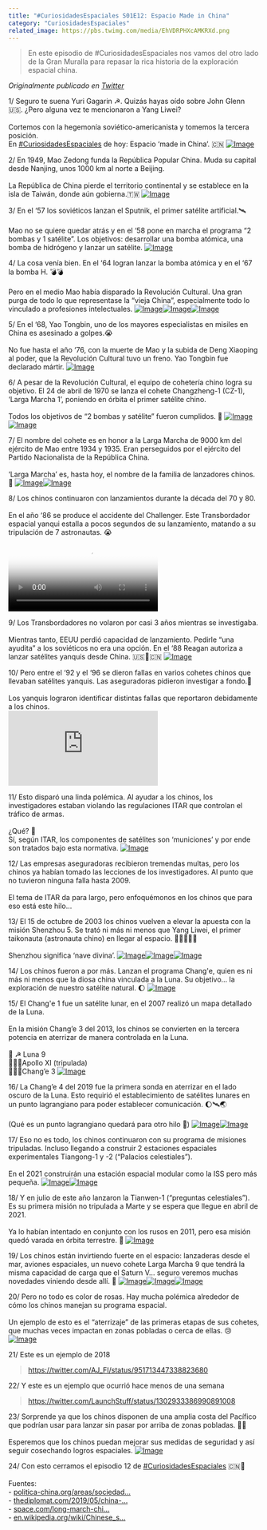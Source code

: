 ```yaml
---
title: "#CuriosidadesEspaciales S01E12: Espacio Made in China"
category: "CuriosidadesEspaciales"
related_image: https://pbs.twimg.com/media/EhVDRPHXcAMKRXd.png
---
```

> En este episodio de #CuriosidadesEspaciales nos vamos del otro lado de la Gran Muralla para repasar la rica historia de la exploración espacial china.

*Originalmente publicado en [Twitter](https://twitter.com/guidodecaso/status/1303073818815143936)*

<div class="card-tweets" dir="auto">
    <p><span class="nop nop-start">1/ </span> Seguro te suena Yuri Gagarin ☭. Quizás hayas oído sobre John Glenn 🇺🇸. ¿Pero alguna vez te mencionaron a Yang Liwei? <br />
<br />
Cortemos con la hegemonía soviético-americanista y tomemos la tercera posición.<br />
En <a class="entity-hashtag" href="/hashtag/CuriosidadesEspaciales">#CuriosidadesEspaciales</a> de hoy: Espacio ‘made in China’. 🇨🇳 <span class="entity-image"><a href="https://pbs.twimg.com/media/EhVDRPHXcAMKRXd.png" target="_blank"><img alt="Image" src="https://pbs.twimg.com/media/EhVDRPHXcAMKRXd.png" data-src="https://pbs.twimg.com/media/EhVDRPHXcAMKRXd.png"></a></span></p>
    <p><span class="nop nop-start">2/ </span> En 1949, Mao Zedong funda la República Popular China. Muda su capital desde Nanjing, unos 1000 km al norte a Beijing.<br />
<br />
La República de China pierde el territorio continental y se establece en la isla de Taiwán, donde aún gobierna.🇹🇼 <span class="entity-image"><a href="https://pbs.twimg.com/media/EhVDV2AXsAAZf-Z.png" target="_blank"><img alt="Image" src="https://pbs.twimg.com/media/EhVDV2AXsAAZf-Z.png" data-src="https://pbs.twimg.com/media/EhVDV2AXsAAZf-Z.png"></a></span></p>
    <p><span class="nop nop-start">3/ </span> En el ‘57 los soviéticos lanzan el Sputnik, el primer satélite artificial.🛰<br />
<br />
Mao no se quiere quedar atrás y en el ‘58 pone en marcha el programa “2 bombas y 1 satélite”. Los objetivos: desarrollar una bomba atómica, una bomba de hidrógeno y lanzar un satélite. <span class="entity-image"><a href="https://pbs.twimg.com/media/EhVDYraWsAMNVAr.png" target="_blank"><img alt="Image" src="https://pbs.twimg.com/media/EhVDYraWsAMNVAr.png" data-src="https://pbs.twimg.com/media/EhVDYraWsAMNVAr.png"></a></span></p>
    <p><span class="nop nop-start">4/ </span> La cosa venía bien. En el ‘64 logran lanzar la bomba atómica y en el ‘67 la bomba H. 💣💣<br />
<br />
Pero en el medio Mao había disparado la Revolución Cultural. Una gran purga de todo lo que representase la “vieja China”, especialmente todo lo vinculado a profesiones intelectuales. <span class="row justify-content-center entity-multiple-3"><span class="col-md-6"><span class="entity-image"><a href="https://pbs.twimg.com/media/EhVDdk2XsAEu4Va.png" target="_blank"><img alt="Image" src="https://pbs.twimg.com/media/EhVDdk2XsAEu4Va.png" data-src="https://pbs.twimg.com/media/EhVDdk2XsAEu4Va.png"></a></span></span><span class="col-md-6"><span class="entity-image"><a href="https://pbs.twimg.com/media/EhVDdldX0AAuZhu.jpg" target="_blank"><img alt="Image" src="https://pbs.twimg.com/media/EhVDdldX0AAuZhu.jpg" data-src="https://pbs.twimg.com/media/EhVDdldX0AAuZhu.jpg"></a></span></span><span class="col-md-6"><span class="entity-image"><a href="https://pbs.twimg.com/media/EhVDdmLXkAY8pUm.png" target="_blank"><img alt="Image" src="https://pbs.twimg.com/media/EhVDdmLXkAY8pUm.png" data-src="https://pbs.twimg.com/media/EhVDdmLXkAY8pUm.png"></a></span></span></span></p>
    <p><span class="nop nop-start">5/ </span> En el ‘68, Yao Tongbin, uno de los mayores especialistas en misiles en China es asesinado a golpes.😭<br />
<br />
No fue hasta el año ‘76, con la muerte de Mao y la subida de Deng Xiaoping al poder, que la Revolución Cultural tuvo un freno. Yao Tongbin fue declarado mártir. <span class="entity-image"><a href="https://pbs.twimg.com/media/EhVDh7XWoAI3IOE.png" target="_blank"><img alt="Image" src="https://pbs.twimg.com/media/EhVDh7XWoAI3IOE.png" data-src="https://pbs.twimg.com/media/EhVDh7XWoAI3IOE.png"></a></span></p>
    <p><span class="nop nop-start">6/ </span> A pesar de la Revolución Cultural, el equipo de cohetería chino logra su objetivo. El 24 de abril de 1970 se lanza el cohete Changzheng-1 (CZ-1), ‘Larga Marcha 1’, poniendo en órbita el primer satélite chino. <br />
<br />
Todos los objetivos de “2 bombas y satélite” fueron cumplidos. 💪 <span class="row justify-content-center entity-multiple-2"><span class="col-md-6"><span class="entity-image"><a href="https://pbs.twimg.com/media/EhVDk-cXsAAMNeI.png" target="_blank"><img alt="Image" src="https://pbs.twimg.com/media/EhVDk-cXsAAMNeI.png" data-src="https://pbs.twimg.com/media/EhVDk-cXsAAMNeI.png"></a></span></span><span class="col-md-6"><span class="entity-image"><a href="https://pbs.twimg.com/media/EhVDl0PXgAIiM86.jpg" target="_blank"><img alt="Image" src="https://pbs.twimg.com/media/EhVDl0PXgAIiM86.jpg" data-src="https://pbs.twimg.com/media/EhVDl0PXgAIiM86.jpg"></a></span></span></span></p>
    <p><span class="nop nop-start">7/ </span> El nombre del cohete es en honor a la Larga Marcha de 9000 km del ejército de Mao entre 1934 y 1935. Eran perseguidos por el ejército del Partido Nacionalista de la República China.<br />
<br />
‘Larga Marcha’ es, hasta hoy, el nombre de la familia de lanzadores chinos.🚀 <span class="row justify-content-center entity-multiple-2"><span class="col-md-6"><span class="entity-image"><a href="https://pbs.twimg.com/media/EhVDrFjXkAIsqb6.png" target="_blank"><img alt="Image" src="https://pbs.twimg.com/media/EhVDrFjXkAIsqb6.png" data-src="https://pbs.twimg.com/media/EhVDrFjXkAIsqb6.png"></a></span></span><span class="col-md-6"><span class="entity-image"><a href="https://pbs.twimg.com/media/EhVDrz_XYAAx_h7.jpg" target="_blank"><img alt="Image" src="https://pbs.twimg.com/media/EhVDrz_XYAAx_h7.jpg" data-src="https://pbs.twimg.com/media/EhVDrz_XYAAx_h7.jpg"></a></span></span></span></p>
    <p><span class="nop nop-start">8/ </span> Los chinos continuaron con lanzamientos durante la década del 70 y 80. <br />
<br />
En el año ‘86 se produce el accidente del Challenger. Este Transbordador espacial yanqui estalla a pocos segundos de su lanzamiento, matando a su tripulación de 7 astronautas. 😭 <span class="entity-video"><video controls poster="https://pbs.twimg.com/ext_tw_video_thumb/1303022139147194370/pu/img/8CZav7vLEk1qwpTT.jpg"><source src="https://video.twimg.com/ext_tw_video/1303022139147194370/pu/pl/bni--J6xVNgK45p0.m3u8?tag=10" type="application/x-mpegURL"><br />
<source src="https://video.twimg.com/ext_tw_video/1303022139147194370/pu/vid/304x240/Ck1kWFdgTbUEwxJl.mp4?tag=10" type="video/mp4"><img alt="Video Poster" src="https://pbs.twimg.com/ext_tw_video_thumb/1303022139147194370/pu/img/8CZav7vLEk1qwpTT.jpg"></video></span></p>
    <p><span class="nop nop-start">9/ </span> Los Transbordadores no volaron por casi 3 años mientras se investigaba. <br />
<br />
Mientras tanto, EEUU perdió capacidad de lanzamiento. Pedirle “una ayudita” a los soviéticos no era una opción. En el ‘88 Reagan autoriza a lanzar satélites yanquis desde China. 🇺🇸🤝🇨🇳 <span class="entity-image"><a href="https://pbs.twimg.com/media/EhVD0ClXcAM4vKQ.png" target="_blank"><img alt="Image" src="https://pbs.twimg.com/media/EhVD0ClXcAM4vKQ.png" data-src="https://pbs.twimg.com/media/EhVD0ClXcAM4vKQ.png"></a></span></p>
    <p><span class="nop nop-start">10/ </span> Pero entre el ‘92 y el ‘96 se dieron fallas en varios cohetes chinos que llevaban satélites yanquis. Las aseguradoras pidieron investigar a fondo.💸<br />
<br />
Los yanquis lograron identificar distintas fallas que reportaron debidamente a los chinos.<br />
<span class="entity-embed"><iframe class="youtube-player keep-ratio-4-3" src="https://www.youtube.com/embed/p_Q6azI6Ocs" frameborder="0" allowFullScreen></iframe></span></p>
    <p><span class="nop nop-start">11/ </span> Esto disparó una linda polémica. Al ayudar a los chinos, los investigadores estaban violando las regulaciones ITAR que controlan el tráfico de armas.<br />
<br />
¿Qué? 🧐<br />
Sí, según ITAR, los componentes de satélites son ‘municiones’ y por ende son tratados bajo esta normativa. <span class="entity-image"><a href="https://pbs.twimg.com/media/EhVEAI_X0AEmWnc.png" target="_blank"><img alt="Image" src="https://pbs.twimg.com/media/EhVEAI_X0AEmWnc.png" data-src="https://pbs.twimg.com/media/EhVEAI_X0AEmWnc.png"></a></span></p>
    <p><span class="nop nop-start">12/ </span> Las empresas aseguradoras recibieron tremendas multas, pero los chinos ya habían tomado las lecciones de los investigadores. Al punto que no tuvieron ninguna falla hasta 2009.<br />
<br />
El tema de ITAR da para largo, pero enfoquémonos en los chinos que para eso está este hilo…</p>
    <p><span class="nop nop-start">13/ </span> El 15 de octubre de 2003 los chinos vuelven a elevar la apuesta con la misión Shenzhou 5. Se trató ni más ni menos que Yang Liwei, el primer taikonauta (astronauta chino) en llegar al espacio. 👨‍🚀🚀🇨🇳<br />
<br />
Shenzhou significa ‘nave divina’. <span class="row justify-content-center entity-multiple-3"><span class="col-md-6"><span class="entity-image"><a href="https://pbs.twimg.com/media/EhVEEIrXcAAP4kc.png" target="_blank"><img alt="Image" src="https://pbs.twimg.com/media/EhVEEIrXcAAP4kc.png" data-src="https://pbs.twimg.com/media/EhVEEIrXcAAP4kc.png"></a></span></span><span class="col-md-6"><span class="entity-image"><a href="https://pbs.twimg.com/media/EhVEI28X0AA5Xm4.png" target="_blank"><img alt="Image" src="https://pbs.twimg.com/media/EhVEI28X0AA5Xm4.png" data-src="https://pbs.twimg.com/media/EhVEI28X0AA5Xm4.png"></a></span></span><span class="col-md-6"><span class="entity-image"><a href="https://pbs.twimg.com/media/EhVEJfLXcAAQoZs.jpg" target="_blank"><img alt="Image" src="https://pbs.twimg.com/media/EhVEJfLXcAAQoZs.jpg" data-src="https://pbs.twimg.com/media/EhVEJfLXcAAQoZs.jpg"></a></span></span></span></p>
    <p><span class="nop nop-start">14/ </span> Los chinos fueron a por más. Lanzan el programa Chang'e, quien es ni más ni menos que la diosa china vinculada a la Luna. Su objetivo… la exploración de nuestro satélite natural. 🌔 <span class="entity-image"><a href="https://pbs.twimg.com/media/EhVEMEMWAAE6yqh.png" target="_blank"><img alt="Image" src="https://pbs.twimg.com/media/EhVEMEMWAAE6yqh.png" data-src="https://pbs.twimg.com/media/EhVEMEMWAAE6yqh.png"></a></span></p>
    <p><span class="nop nop-start">15/ </span> El Chang'e 1 fue un satélite lunar, en el 2007 realizó un mapa detallado de la Luna. <br />
<br />
En la misión Chang’e 3 del 2013, los chinos se convierten en la tercera potencia en aterrizar de manera controlada en la Luna. <br />
<br />
🥇 ☭ Luna 9<br />
🥈🇺🇸Apollo XI (tripulada)<br />
🥉🇨🇳Chang’e 3 <span class="entity-image"><a href="https://pbs.twimg.com/media/EhVEPGoWsAA5hwZ.png" target="_blank"><img alt="Image" src="https://pbs.twimg.com/media/EhVEPGoWsAA5hwZ.png" data-src="https://pbs.twimg.com/media/EhVEPGoWsAA5hwZ.png"></a></span></p>
    <p><span class="nop nop-start">16/ </span> La Chang’e 4 del 2019 fue la primera sonda en aterrizar en el lado oscuro de la Luna. Esto requirió el establecimiento de satélites lunares en un punto lagrangiano para poder establecer comunicación. 🌔🛰🌏<br />
<br />
(Qué es un punto lagrangiano quedará para otro hilo 😬) <span class="row justify-content-center entity-multiple-2"><span class="col-md-6"><span class="entity-image"><a href="https://pbs.twimg.com/media/EhVERi7WAAEaa9T.jpg" target="_blank"><img alt="Image" src="https://pbs.twimg.com/media/EhVERi7WAAEaa9T.jpg" data-src="https://pbs.twimg.com/media/EhVERi7WAAEaa9T.jpg"></a></span></span><span class="col-md-6"><span class="entity-image"><a href="https://pbs.twimg.com/media/EhVESPSX0AA-ZMn.jpg" target="_blank"><img alt="Image" src="https://pbs.twimg.com/media/EhVESPSX0AA-ZMn.jpg" data-src="https://pbs.twimg.com/media/EhVESPSX0AA-ZMn.jpg"></a></span></span></span></p>
    <p><span class="nop nop-start">17/ </span> Eso no es todo, los chinos continuaron con su programa de misiones tripuladas. Incluso llegando a construir 2 estaciones espaciales experimentales Tiangong-1 y -2 (“Palacios celestiales”).<br />
<br />
En el 2021 construirán una estación espacial modular como la ISS pero más pequeña. <span class="row justify-content-center entity-multiple-2"><span class="col-md-6"><span class="entity-image"><a href="https://pbs.twimg.com/media/EhVEVJ7XgAMVcGa.png" target="_blank"><img alt="Image" src="https://pbs.twimg.com/media/EhVEVJ7XgAMVcGa.png" data-src="https://pbs.twimg.com/media/EhVEVJ7XgAMVcGa.png"></a></span></span><span class="col-md-6"><span class="entity-image"><a href="https://pbs.twimg.com/media/EhVEWNUXcAUlsOA.png" target="_blank"><img alt="Image" src="https://pbs.twimg.com/media/EhVEWNUXcAUlsOA.png" data-src="https://pbs.twimg.com/media/EhVEWNUXcAUlsOA.png"></a></span></span></span></p>
    <p><span class="nop nop-start">18/ </span> Y en julio de este año lanzaron la Tianwen-1 (“preguntas celestiales”). Es su primera misión no tripulada a Marte y se espera que llegue en abril de 2021. <br />
<br />
Ya lo habían intentado en conjunto con los rusos en 2011, pero esa misión quedó varada en órbita terrestre. 😬 <span class="entity-image"><a href="https://pbs.twimg.com/media/EhVEdmuXgAEm-0H.jpg" target="_blank"><img alt="Image" src="https://pbs.twimg.com/media/EhVEdmuXgAEm-0H.jpg" data-src="https://pbs.twimg.com/media/EhVEdmuXgAEm-0H.jpg"></a></span></p>
    <p><span class="nop nop-start">19/ </span> Los chinos están invirtiendo fuerte en el espacio: lanzaderas desde el mar, aviones espaciales, un nuevo cohete Larga Marcha 9 que tendrá la misma capacidad de carga que el Saturn V… seguro veremos muchas novedades viniendo desde allí. 💪 <span class="row justify-content-center entity-multiple-3"><span class="col-md-6"><span class="entity-image"><a href="https://pbs.twimg.com/media/EhVEgZJWkAItd_2.png" target="_blank"><img alt="Image" src="https://pbs.twimg.com/media/EhVEgZJWkAItd_2.png" data-src="https://pbs.twimg.com/media/EhVEgZJWkAItd_2.png"></a></span></span><span class="col-md-6"><span class="entity-image"><a href="https://pbs.twimg.com/media/EhVEhc0WkAYahaU.jpg" target="_blank"><img alt="Image" src="https://pbs.twimg.com/media/EhVEhc0WkAYahaU.jpg" data-src="https://pbs.twimg.com/media/EhVEhc0WkAYahaU.jpg"></a></span></span><span class="col-md-6"><span class="entity-image"><a href="https://pbs.twimg.com/media/EhVEiCvWkAErlsm.png" target="_blank"><img alt="Image" src="https://pbs.twimg.com/media/EhVEiCvWkAErlsm.png" data-src="https://pbs.twimg.com/media/EhVEiCvWkAErlsm.png"></a></span></span></span></p>
    <p><span class="nop nop-start">20/ </span> Pero no todo es color de rosas. Hay mucha polémica alrededor de cómo los chinos manejan su programa espacial.<br />
<br />
Un ejemplo de esto es el “aterrizaje” de las primeras etapas de sus cohetes, que muchas veces impactan en zonas pobladas o cerca de ellas. 😢 <span class="entity-image"><a href="https://pbs.twimg.com/media/EhVEkf3WsAEABnY.png" target="_blank"><img alt="Image" src="https://pbs.twimg.com/media/EhVEkf3WsAEABnY.png" data-src="https://pbs.twimg.com/media/EhVEkf3WsAEABnY.png"></a></span></p>
    <p><span class="nop nop-start">21/ </span> Este es un ejemplo de 2018 <span class="twitter-player"><blockquote class="twitter-tweet" data-conversation="none" data-align="center" data-dnt="true"><a href="https://twitter.com/AJ_FI/status/951713447338823680">https://twitter.com/AJ_FI/status/951713447338823680</a></blockquote></span></p>
    <p><span class="nop nop-start">22/ </span> Y este es un ejemplo que ocurrió hace menos de una semana <span class="twitter-player"><blockquote class="twitter-tweet" data-conversation="none" data-align="center" data-dnt="true"><a href="https://twitter.com/LaunchStuff/status/1302933386990891008">https://twitter.com/LaunchStuff/status/1302933386990891008</a></blockquote></span></p>
    <p><span class="nop nop-start">23/ </span> Sorprende ya que los chinos disponen de una amplia costa del Pacífico que podrían usar para lanzar sin pasar por arriba de zonas pobladas. 🤷‍♂️<br />
<br />
Esperemos que los chinos puedan mejorar sus medidas de seguridad y así seguir cosechando logros espaciales. <span class="entity-image"><a href="https://pbs.twimg.com/media/EhVE5h_XgAAITTA.png" target="_blank"><img alt="Image" src="https://pbs.twimg.com/media/EhVE5h_XgAAITTA.png" data-src="https://pbs.twimg.com/media/EhVE5h_XgAAITTA.png"></a></span></p>
    <p><span class="nop nop-start">24/ </span> Con esto cerramos el episodio 12 de <a class="entity-hashtag" href="/hashtag/CuriosidadesEspaciales">#CuriosidadesEspaciales</a> 🇨🇳💪<br />
<br />
Fuentes:<br />
- <a class="entity-url" data-preview="true" href="https://politica-china.org/areas/sociedad/historia-del-programa-espacial-chino-el-orgullo-nacional-del-desarrollo-de-la-industria-espacial">politica-china.org/areas/sociedad…</a> <br />
- <a class="entity-url" data-preview="true" href="https://thediplomat.com/2019/05/china-has-a-head-start-in-the-new-space-race/">thediplomat.com/2019/05/china-…</a> <br />
- <a class="entity-url" data-preview="true" href="https://www.space.com/long-march-chinese-rocket-uncontrolled-crash.html">space.com/long-march-chi…</a><br />
- <a class="entity-url" data-preview="true" href="https://en.wikipedia.org/wiki/Chinese_space_program">en.wikipedia.org/wiki/Chinese_s…</a></p>
</div>

